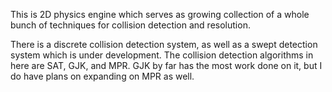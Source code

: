 <p>
This is 2D physics engine which serves as growing collection of a whole bunch of techniques for collision detection and resolution.
</p>
<p>
There is a discrete collision detection system, as well as a swept detection system which is under development. The collision detection algorithms in here are SAT, GJK, and MPR. GJK by far has the most work done on it, but I do have plans on expanding on MPR as well. 
</p>
